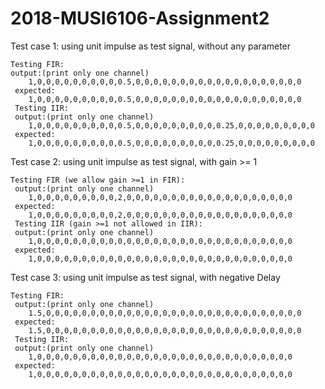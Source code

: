 # 2018-MUSI6106-Assignment2


Test case 1: using unit impulse as test signal, without any parameter

```
Testing FIR:
output:(print only one channel)
	1,0,0,0,0,0,0,0,0,0,0.5,0,0,0,0,0,0,0,0,0,0,0,0,0,0,0,0,0,0,0
 expected:
	1,0,0,0,0,0,0,0,0,0,0.5,0,0,0,0,0,0,0,0,0,0,0,0,0,0,0,0,0,0,0
 Testing IIR:
 output:(print only one channel)
	1,0,0,0,0,0,0,0,0,0,0.5,0,0,0,0,0,0,0,0,0,0.25,0,0,0,0,0,0,0,0,0
 expected:
	1,0,0,0,0,0,0,0,0,0,0.5,0,0,0,0,0,0,0,0,0,0.25,0,0,0,0,0,0,0,0,0
```

Test case 2: using unit impulse as test signal, with gain >= 1

```
Testing FIR (we allow gain >=1 in FIR):
 output:(print only one channel)
	1,0,0,0,0,0,0,0,0,0,2,0,0,0,0,0,0,0,0,0,0,0,0,0,0,0,0,0,0,0
 expected:
	1,0,0,0,0,0,0,0,0,0,2,0,0,0,0,0,0,0,0,0,0,0,0,0,0,0,0,0,0,0
 Testing IIR (gain >=1 not allowed in IIR):
 output:(print only one channel)
	1,0,0,0,0,0,0,0,0,0,0,0,0,0,0,0,0,0,0,0,0,0,0,0,0,0,0,0,0,0
 expected:
	1,0,0,0,0,0,0,0,0,0,0,0,0,0,0,0,0,0,0,0,0,0,0,0,0,0,0,0,0,0
```
Test case 3: using unit impulse as test signal, with negative Delay
```
Testing FIR:
 output:(print only one channel)
	1.5,0,0,0,0,0,0,0,0,0,0,0,0,0,0,0,0,0,0,0,0,0,0,0,0,0,0,0,0,0
 expected:
	1.5,0,0,0,0,0,0,0,0,0,0,0,0,0,0,0,0,0,0,0,0,0,0,0,0,0,0,0,0,0
 Testing IIR:
 output:(print only one channel)
	1,0,0,0,0,0,0,0,0,0,0,0,0,0,0,0,0,0,0,0,0,0,0,0,0,0,0,0,0,0
 expected:
	1,0,0,0,0,0,0,0,0,0,0,0,0,0,0,0,0,0,0,0,0,0,0,0,0,0,0,0,0,0

```
